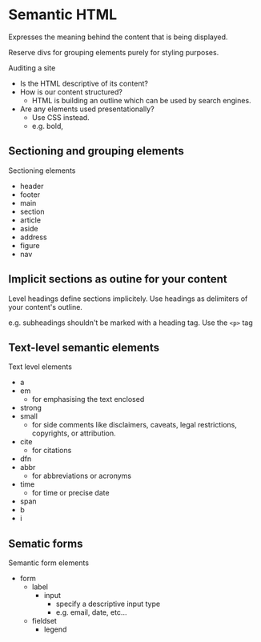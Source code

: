 # Semantic HTML

Expresses the meaning behind the content that is being displayed.

Reserve divs for grouping elements purely for styling purposes.

Auditing a site
- Is the HTML descriptive of its content?
- How is our content structured?
    - HTML is building an outline which can be used by search engines. 
- Are any elements used presentationally?
    - Use CSS instead.
    - e.g. bold, 

## Sectioning and grouping elements

Sectioning elements
- header
- footer
- main
- section
- article
- aside
- address
- figure
- nav 

## Implicit sections as outine for your content

Level headings define sections implicitely. Use headings as delimiters of your content's outline.

e.g. subheadings shouldn't be marked with a heading tag. Use the `<p>` tag

## Text-level semantic elements

Text level elements
- a
- em
    - for emphasising the text enclosed
- strong
- small
    - for side comments like disclaimers, caveats, legal restrictions, copyrights, or attribution.
- cite
    - for citations
- dfn
- abbr
    - for abbreviations or acronyms
- time
    - for time or precise date
- span
- b
- i

## Sematic forms

Semantic form elements
- form
    - label
        - input
            - specify a descriptive input type
            - e.g. email, date, etc...
    - fieldset
        - legend